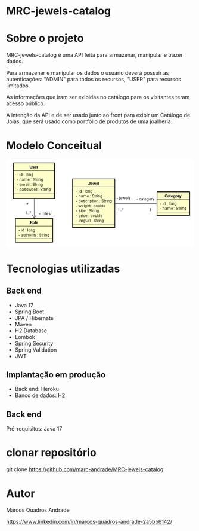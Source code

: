 # MRC-jewels-catalog

# Sobre o projeto

MRC-jewels-catalog é uma API feita para armazenar, manipular e trazer dados.

Para armazenar e manipular os dados o usuário deverá possuir as autenticações: "ADMIN" para todos os recursos, "USER" para recursos limitados.

As informações que iram ser exibidas no catálogo para os visitantes teram acesso público.

A intenção da API e de ser usado junto ao front para exibir um Catálogo de Joias, que será usado como portfólio de produtos de uma joalheria.

# Modelo Conceitual
![Modelo Conceitual](https://github.com/marc-andrade/MRC-jewels-catalog/blob/main/UML%20doc%20and%20IMG/uml-diagram.png)

# Tecnologias utilizadas
## Back end
- Java 17
- Spring Boot
- JPA / Hibernate
- Maven
- H2.Database
- Lombok
- Spring Security
- Spring Validation
- JWT
## Implantação em produção
- Back end: Heroku
- Banco de dados: H2

## Back end
Pré-requisitos: Java 17

# clonar repositório
git clone https://github.com/marc-andrade/MRC-jewels-catalog

# Autor

Marcos Quadros Andrade

https://www.linkedin.com/in/marcos-quadros-andrade-2a5bb6142/

